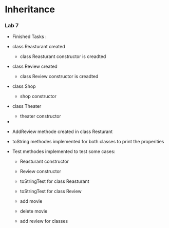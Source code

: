 

# Inheritance 

### Lab 7

* Finished Tasks :
 
 * class Reasturant created

    * class Reasturant constructor is creadted 


 * class Review created

    * class Review constructor is creadted 
   
 * class Shop 
    * shop constructor
   
 * class Theater 
    * theater constructor 
   
 * 

 * AddReview methode created in class Resturant 

 * toString methodes implemented for both classes to print the properities 

 * Test methodes implemented to test some cases:

     * Reasturant constructor 

     * Review constructor 

     * toStringTest for  class Reasturant

     * toStringTest for  class Review
   
     * add movie 
    
     * delete movie 

     * add review for classes 


    